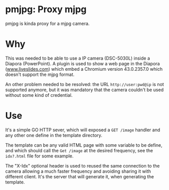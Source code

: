 # pmjpg: Proxy mjpg

pmjpg is kinda proxy for a mjpg camera.

# Why

This was needed to be able to use a IP camera (DSC-5030L) inside a Diapora (PowerPoint).
A plugin is used to show a web page in the Diapora (www.liveslides.com) which embed a
Chromium version 43.0.2357.0 which doesn't support the mjpg format.

An other problem needed to be resolved: the URL `http://user:pwd@ip` is not supported anymore,
but it was mandatory that the camera couldn't be used without some kind of credential.

# Use

It's a simple GO HTTP sever, which will exposed a `GET /image` handler and any other one define
in the template directory.

The template can be any valid HTML page with some variable to be define, and which should call
the `Get /image` at the desired frequency, see the `idx?.html` file for some example.

The "X-Idx" optional header is used to reused the same connection to the camera allowing a much
faster frequency and avoiding sharing it with different client. It's the server that will
generate it, when generating the template.
